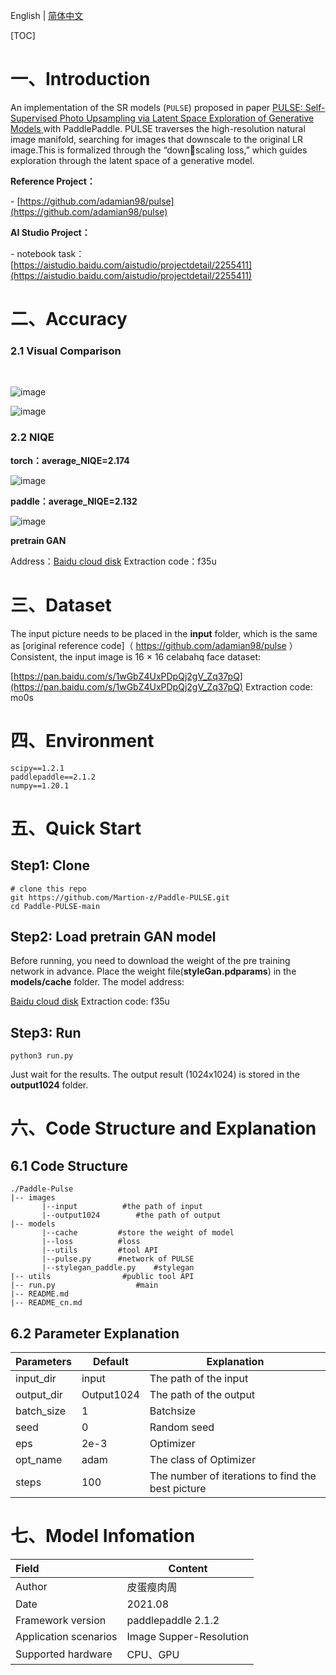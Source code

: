 English | [简体中文](./README_cn.md) 

[TOC]

# 一、Introduction

An implementation of the SR models (`PULSE`) proposed in paper [PULSE: Self-Supervised Photo Upsampling via Latent Space Exploration of Generative Models  ](https://arxiv.org/pdf/2003.03808v3.pdf) with PaddlePaddle.  PULSE traverses the high-resolution natural image manifold, searching for images that downscale to the original LR image.This is formalized through the “downscaling loss,” which guides exploration through the latent space of a generative model.    

**Reference Project：**

\- [https://github.com/adamian98/pulse](https://github.com/adamian98/pulse)

**AI Studio Project：** 

\- notebook task：[https://aistudio.baidu.com/aistudio/projectdetail/2255411](https://aistudio.baidu.com/aistudio/projectdetail/2255411)

# 二、Accuracy

### 2.1 Visual Comparison

​    

![image](https://tva1.sinaimg.cn/large/008i3skNgy1gtcwqt3a1fj60ps0extah02.jpg)  

![image](https://tva1.sinaimg.cn/large/008i3skNgy1gtcwr0o65tj60pd0et75z02.jpg)  

### 2.2 NIQE 

**torch：average_NIQE=2.174**

![image](https://tva1.sinaimg.cn/large/008i3skNgy1gtcwbx6ua5j60q00lltc302.jpg)   

**paddle：average_NIQE=2.132**

![image](https://tva1.sinaimg.cn/large/008i3skNgy1gtcx4g6u1hj60q50nkwki02.jpg)

**pretrain GAN**

Address：[Baidu cloud disk](https://pan.baidu.com/s/1zRvbGmt7IOMoWSmQQz-ZHA)  Extraction code：f35u



# 三、Dataset

The input picture needs to be placed in the **input** folder, which is the same as [original reference code]（ https://github.com/adamian98/pulse ）Consistent, the input image is  16 × 16 celabahq face dataset:

[https://pan.baidu.com/s/1wGbZ4UxPDpQj2gV_Zq37pQ](https://pan.baidu.com/s/1wGbZ4UxPDpQj2gV_Zq37pQ)  Extraction code: mo0s

# 四、Environment

```
scipy==1.2.1
paddlepaddle==2.1.2
numpy==1.20.1
```

# 五、Quick Start

## Step1: Clone

```shell
# clone this repo
git https://github.com/Martion-z/Paddle-PULSE.git
cd Paddle-PULSE-main
```

## Step2: Load pretrain GAN model

Before running, you need to download the weight of the pre training network in advance.  Place the weight file(**styleGan.pdparams**) in the **models/cache** folder. The model address: 

[Baidu cloud disk](https://pan.baidu.com/s/1zRvbGmt7IOMoWSmQQz-ZHA)   Extraction code: f35u

## Step3: Run

```shell
python3 run.py
```

Just wait for the results. The output result (1024x1024) is stored in the **output1024** folder.

# 六、Code Structure and Explanation

## 6.1 Code Structure

```
./Paddle-Pulse
|-- images               
       |--input          #the path of input
       |--output1024		#the path of output
|-- models               
       |--cache 		#store the weight of model
       |--loss			#loss
       |--utils			#tool API
       |--pulse.py		#network of PULSE
       |--stylegan_paddle.py	#stylegan
|-- utils                #public tool API
|-- run.py					#main
|-- README.md            
|-- README_cn.md
```



## 6.2 Parameter Explanation

| Parameters | Default    | Explanation                              |
| ---------- | ---------- | ---------------------------------------- |
| input_dir  | input      | The path of the input                    |
| output_dir | Output1024 | The path of the output                   |
| batch_size | 1          | Batchsize                                |
| seed       | 0          | Random seed                              |
| eps        | 2e-3       | Optimizer                                |
| opt_name   | adam       | The class of Optimizer                   |
| steps      | 100        | The number of iterations to find the best picture |

# 七、Model Infomation

| Field                 | Content                 |
| :-------------------- | ----------------------- |
| Author                | 皮蛋瘦肉周                   |
| Date                  | 2021.08                 |
| Framework version     | paddlepaddle 2.1.2      |
| Application scenarios | Image Supper-Resolution |
| Supported hardware    | CPU、GPU                 |



